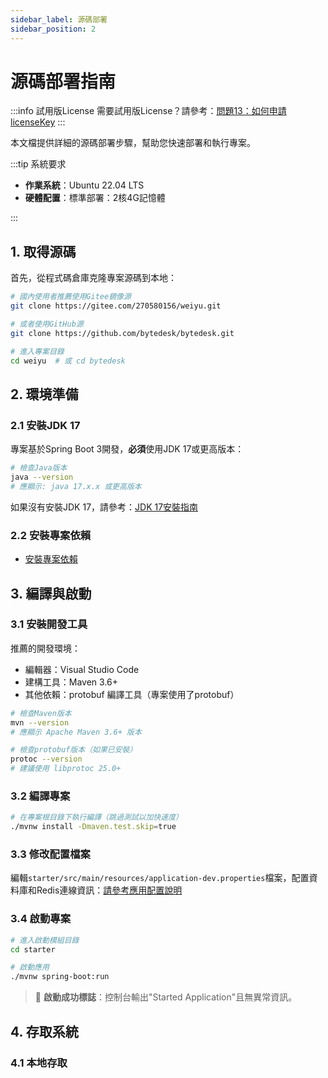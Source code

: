 ```yaml
---
sidebar_label: 源碼部署
sidebar_position: 2
---
```


# 源碼部署指南

:::info 試用版License
需要試用版License？請參考：[問題13：如何申請licenseKey](/docs/faq#問題13如何申請licensekey)
:::

本文檔提供詳細的源碼部署步驟，幫助您快速部署和執行專案。

:::tip 系統要求

- **作業系統**：Ubuntu 22.04 LTS
- **硬體配置**：標準部署：2核4G記憶體

:::

## 1. 取得源碼

首先，從程式碼倉庫克隆專案源碼到本地：

```bash
# 國內使用者推薦使用Gitee鏡像源
git clone https://gitee.com/270580156/weiyu.git

# 或者使用GitHub源
git clone https://github.com/bytedesk/bytedesk.git

# 進入專案目錄
cd weiyu  # 或 cd bytedesk
```

## 2. 環境準備

### 2.1 安裝JDK 17

專案基於Spring Boot 3開發，**必須**使用JDK 17或更高版本：

```bash
# 檢查Java版本
java --version
# 應顯示: java 17.x.x 或更高版本
```

如果沒有安裝JDK 17，請參考：[JDK 17安裝指南](./depend/jdk)

### 2.2 安裝專案依賴

- [安裝專案依賴](./jar.md#12-安裝專案依賴)

## 3. 編譯與啟動

### 3.1 安裝開發工具

推薦的開發環境：

- 編輯器：Visual Studio Code
- 建構工具：Maven 3.6+
- 其他依賴：protobuf 編譯工具（專案使用了protobuf）

```bash
# 檢查Maven版本
mvn --version
# 應顯示 Apache Maven 3.6+ 版本

# 檢查protobuf版本（如果已安裝）
protoc --version
# 建議使用 libprotoc 25.0+
```

### 3.2 編譯專案

```bash
# 在專案根目錄下執行編譯（跳過測試以加快速度）
./mvnw install -Dmaven.test.skip=true
```

### 3.3 修改配置檔案

編輯`starter/src/main/resources/application-dev.properties`檔案，配置資料庫和Redis連線資訊：[請參考應用配置說明](./config.md)

### 3.4 啟動專案

```bash
# 進入啟動模組目錄
cd starter

# 啟動應用
./mvnw spring-boot:run
```

> 🚀 **啟動成功標誌**：控制台輸出"Started Application"且無異常資訊。

## 4. 存取系統

### 4.1 本地存取
